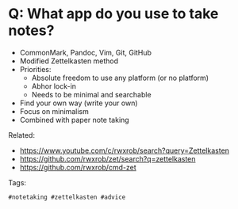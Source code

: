 # Q: What app do you use to take notes?

* CommonMark, Pandoc, Vim, Git, GitHub
* Modified Zettelkasten method 
* Priorities:
  * Absolute freedom to use any platform (or no platform)
  * Abhor lock-in
  * Needs to be minimal and searchable
* Find your own way (write your own)
* Focus on minimalism
* Combined with paper note taking 

Related:

* <https://www.youtube.com/c/rwxrob/search?query=Zettelkasten>
* <https://github.com/rwxrob/zet/search?q=zettelkasten>
* <https://github.com/rwxrob/cmd-zet>

Tags:

    #notetaking #zettelkasten #advice
